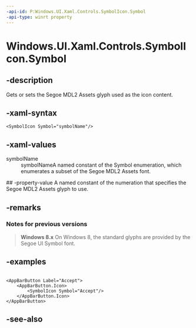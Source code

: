 ```yaml
---
-api-id: P:Windows.UI.Xaml.Controls.SymbolIcon.Symbol
-api-type: winrt property
---
```


<!-- Property syntax
public Windows.UI.Xaml.Controls.Symbol Symbol { get;  set; }
-->

# Windows.UI.Xaml.Controls.SymbolIcon.Symbol

## -description
Gets or sets the Segoe MDL2 Assets glyph used as the icon content.



## -xaml-syntax
```xaml
<SymbolIcon Symbol="symbolName"/>
```


## -xaml-values
<dl><dt>symbolName</dt><dd>symbolNameA named constant of the Symbol enumeration, which enumerates a subset of the Segoe MDL2 Assets font.</dd>
</dl>
## -property-value
A named constant of the numeration that specifies the Segoe MDL2 Assets glyph to use.

## -remarks

### Notes for previous versions

> **Windows 8.x**
> On Windows 8, the standard glyphs are provided by the Segoe UI Symbol font.

## -examples
```xaml

<AppBarButton Label="Accept">
    <AppBarButton.Icon>
        <SymbolIcon Symbol="Accept"/>
    </AppBarButton.Icon>
</AppBarButton>
```



## -see-also
